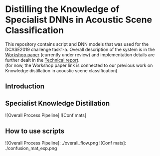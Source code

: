 # Distilling the Knowledge of Specialist DNNs in Acoustic Scene Classification
This repository contains script and DNN models that was used for the DCASE2019 challenge task1-a.
Overall description of the system is in the [Workshop paper] (currently under review) and implementation details are further dealt in the [Technical report].  
(for now, the Workshop paper link is connected to our previous work on Knowledge distillation in acoustic scene classification)

[Interspeech 2019 paper]: https://arxiv.org/abs/1904.10135
[Workshop paper]: https://arxiv.org/abs/1904.10135
[Technical report]: https://dcase.community/documents/.../DCASE2019_Jung_98.pdf

## Introduction


## Specialist Knowledge Distillation

![Overall Process Pipeline]
![Conf mats]

## How to use scripts



![Overall Process Pipeline]: ./overall_flow.png
![Conf mats]: ./confusion_mat_exp.png
